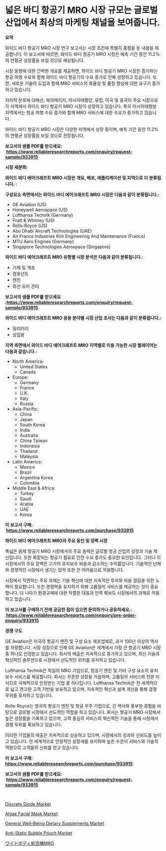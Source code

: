<p><h1>넓은 바디 항공기 MRO 시장 규모는 글로벌 산업에서 최상의 마케팅 채널을 보여줍니다.</h1></p><p><strong>요약</strong></p>
<p><p>와이드 바디 항공기 MRO 시장 연구 보고서는 시장 조건에 특별히 중점을 둔 내용을 제공합니다. 이 보고서에 따르면, 와이드 바디 항공기 MRO 시장은 예측 기간 동안 11.2%의 연평균 성장률을 보일 것으로 예상됩니다. </p><p>시장 동향에 대한 간략한 개요를 제공하면, 와이드 바디 항공기 MRO 시장은 증가하는 항공 여행 수요와 함께 와이드 바디 항공기의 수요 증가로 인해 성장하고 있습니다. 또한, 새로운 기술의 도입과 함께 MRO 서비스의 효율성 및 품질 향상에 대한 요구가 증가하고 있습니다.</p><p>지리적 분포에 대해선, 북아메리카, 아시아태평양, 유럽, 미국 및 중국이 주요 시장으로 각 지역에서 와이드 바디 항공기 MRO 시장이 성장하고 있습니다. 특히 아시아태평양 지역에서는 항공 여행 수요 증가와 함께 MRO 서비스에 대한 수요가 증가하고 있습니다.</p><p>와이드 바디 항공기 MRO 시장은 다양한 지역에서 성장 중이며, 예측 기간 동안 11.2%의 연평균 성장률을 보일 것으로 전망됩니다.</p></p>
<p><strong>보고서의 샘플 PDF를 받으세요: &nbsp;<a href="https://www.reliableresearchreports.com/enquiry/request-sample/933915">https://www.reliableresearchreports.com/enquiry/request-sample/933915</a></strong></p>
<p><strong>시장 세분화:</strong></p>
<p><strong> 와이드 바디 에어크래프트 MRO 시장은 개요, 배포, 애플리케이션 및 지역으로 더 분류됩니다. :</strong></p>
<p><strong>구성요소 측면에서는 와이드 바디 에어크래프트 MRO 시장은 다음과 같이 분류됩니다.:</strong></p>
<p><ul><li>GE Aviation (US)</li><li>Honeywell Aerospace (US)</li><li>Lufthansa Technik (Germany)</li><li>Pratt & Whitney (US)</li><li>Rolls-Royce (US)</li><li>Abu Dhabi Aircraft Technologies (UAE)</li><li>Air France Industries Klm Engineering And Maintenance (France)</li><li>MTU Aero Engines (Germany)</li><li>Singapore Technologies Aerospace (Singapore)</li></ul></p>
<p><strong> 와이드 바디 에어크래프트 MRO 유형별 시장 분석은 다음과 같이 분류됩니다.:</strong></p>
<p><ul><li>기체 및 개조</li><li>컴포넌트</li><li>엔진</li><li>회선 유지 관리</li></ul></p>
<p><strong>보고서의 샘플 PDF를 받으세요 :<a href="https://www.reliableresearchreports.com/enquiry/request-sample/933915">https://www.reliableresearchreports.com/enquiry/request-sample/933915</a></strong></p>
<p><strong> 와이드 바디 에어크래프트 MRO 응용 분야별 시장 산업 조사는 다음과 같이 분류됩니다.:</strong></p>
<p><ul><li>밀리터리</li><li>상업용</li></ul></p>
<p><strong>지역 측면에서 와이드 바디 에어크래프트 MRO 지역별로 이용 가능한 시장 플레이어는 다음과 같습니다.:</strong></p>
<p><ul>
    <li>
        North America:
        <ul>
            <li>United States</li>
            <li>Canada</li>
        </ul>
    </li>
    <li>
        Europe:
        <ul>
            <li>Germany</li>
            <li>France</li>
            <li>U.K.</li>
            <li>Italy</li>
            <li>Russia</li>
        </ul>
    </li>
    <li>
        Asia-Pacific:
        <ul>
            <li>China</li>
            <li>Japan</li>
            <li>South Korea</li>
            <li>India</li>
            <li>Australia</li>
            <li>China Taiwan</li>
            <li>Indonesia</li>
            <li>Thailand</li>
            <li>Malaysia</li>
        </ul>
    </li>
    <li>
        Latin America:
        <ul>
            <li>Mexico</li>
            <li>Brazil</li>
            <li>Argentina Korea</li>
            <li>Colombia</li>
        </ul>
    </li>
    <li>
        Middle East & Africa:
        <ul>
            <li>Turkey</li>
            <li>Saudi</li>
            <li>Arabia</li>
            <li>UAE</li>
            <li>Korea</li>
        </ul>
    </li>
    </ul></p>
<p><strong>이 보고서 구매: &nbsp;<a href="https://www.reliableresearchreports.com/purchase/933915">https://www.reliableresearchreports.com/purchase/933915</a></strong></p>
<p><strong>와이드 바디 에어크래프트 MRO의 주요 동인 및 장벽 시장</strong></p>
<p><p>폭넓은 몸체 항공기 MRO 시장에서의 주요 동력은 글로벌 항공 산업의 성장과 기술 혁신입니다. 또한 확장되는 항공기 필요로 인한 수요 증가도 중요한 요인입니다. 그러나 이 시장에서의 주요 장벽은 고가의 유지보수 비용과 감소하는 수익률입니다. 기술적인 난제와 경쟁적인 시장에서 생기는 압력 또한 큰 어려움으로 작용합니다.</p><p>시장에서 직면하는 주요 과제는 기술 혁신에 대한 지속적인 투자와 비용 절감을 위한 노력이 필요합니다. 또한 경쟁력을 유지하기 위해 고품질의 서비스를 제공하는 것이 중요합니다. 더 나아가 환경규제에 대한 적절한 대응과 인력 확보도 시장에서의 과제로 작용하고 있습니다.</p></p>
<p><strong>이 보고서를 구매하기 전에 궁금한 점이 있으면 문의하거나 공유하세요.: &nbsp;<a href="https://www.reliableresearchreports.com/enquiry/pre-order-enquiry/933915">https://www.reliableresearchreports.com/enquiry/pre-order-enquiry/933915</a></strong></p>
<p><strong>경쟁 구도</strong></p>
<p><p>GE Aviation은 미국의 항공기 엔진 및 구성 요소 제조업체로, 과거 100년 이상의 역사를 자랑합니다. 시장 성장으로 인해 GE Aviation은 세계에서 가장 큰 항공기 MRO 시장 중 하나로 인정받고 있습니다. 회사의 매출은 지속적으로 증가하고 있으며, 최신 기술과 혁신적인 솔루션으로 시장에서 선도적인 위치를 유지하고 있습니다.</p><p>Lufthansa Technik은 독일의 MRO 기업으로, 항공기 엔진 및 기타 구성 요소의 유지 보수 서비스를 제공합니다. 회사는 꾸준한 성장을 거듭하며, 고품질의 서비스와 전문 지식으로 국제적으로 인정받는 기업 중 하나입니다. Lufthansa Technik은 전 세계적으로 넓고 견고한 고객 기반을 보유하고 있으며, 지속적인 혁신과 설계 개선을 통해 경쟁 우위를 유지하고 있습니다.</p><p>Rolls-Royce는 영국의 항공기 엔진 및 항공 우주 기업으로, 긴 역사와 풍부한 경험을 바탕으로 글로벌 시장에서 선도적인 역할을 하고 있습니다. 회사는 항공기 MRO 시장에서 높은 성장률을 기록하고 있으며, 고객 중심의 서비스와 혁신적인 기술을 통해 시장에서 경쟁 우위를 확보하고 있습니다.</p><p>이러한 기업들의 매출은 지속적으로 상승하고 있으며, 시장에서의 성과와 신뢰도를 높이고 있습니다. 전 세계적으로 안정적인 성장세를 유지하며 높은 수준의 서비스와 기술적 역량으로 고객들의 신뢰를 얻고 있습니다.</p></p>
<p><strong>이 보고서 구매: &nbsp; <a href="https://www.reliableresearchreports.com/purchase/933915">https://www.reliableresearchreports.com/purchase/933915</a></strong></p>
<p><strong>보고서의 샘플 PDF를 받으세요: &nbsp;<a href="https://www.reliableresearchreports.com/enquiry/request-sample/933915">https://www.reliableresearchreports.com/enquiry/request-sample/933915</a></strong><strong></strong></p>
<p>&nbsp;</p>
<p><p><a href="https://view.publitas.com/reportprime-1/discrete-diode-market-size-growth-and-forecast-from-2024-2031/">Discrete Diode Market</a></p><p><a href="https://issuu.com/reportprime-2/docs/algae-facial-mask-market-size-2030.pptx">Algae Facial Mask Market</a></p><p><a href="https://bubble-tree-ea4.notion.site/General-Well-Being-Dietary-Supplements-Market-Provides-Detailed-Segmentation-of-this-Market-based-on-52b85bfc0f374189877c98647afacb74">General Well-Being Dietary Supplements Market</a></p><p><a href="https://github.com/nathandecarvalho/Market-Research-Report-List-2/blob/main/anti-static-bubble-pouch-market.md">Anti-Static Bubble Pouch Market</a></p><p><a href="https://github.com/oqoeusbvpadwjs08/Market-Research-Report-List-1/blob/main/6878290184189.md">ワイドボディ航空機MRO</a></p></p>